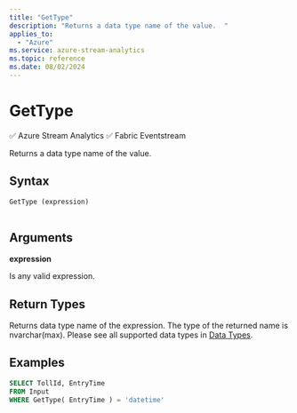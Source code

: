 ```yaml
---
title: "GetType"
description: "Returns a data type name of the value.  "
applies_to: 
  - "Azure"
ms.service: azure-stream-analytics
ms.topic: reference
ms.date: 08/02/2024
---
```

# GetType
:white_check_mark: Azure Stream Analytics :white_check_mark: Fabric Eventstream

  Returns a data type name of the value.  
  
 ## Syntax  
  
```SQL   
GetType (expression)  
  
```  
  
## Arguments  
 **expression**  
  
 Is any valid expression.  
  
## Return Types  
 Returns data type name of the expression. The type of the returned name is nvarchar(max). Please see all supported data types in [Data Types](data-types-azure-stream-analytics.md).  
  
## Examples  
  
```SQL  
SELECT TollId, EntryTime   
FROM Input  
WHERE GetType( EntryTime ) = 'datetime'
```  
  
  

